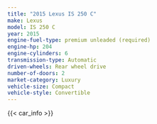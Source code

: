 ```yaml
---
title: "2015 Lexus IS 250 C"
make: Lexus
model: IS 250 C
year: 2015
engine-fuel-type: premium unleaded (required)
engine-hp: 204
engine-cylinders: 6
transmission-type: Automatic
driven-wheels: Rear wheel drive
number-of-doors: 2
market-category: Luxury
vehicle-size: Compact
vehicle-style: Convertible
---
```


{{< car_info >}}

